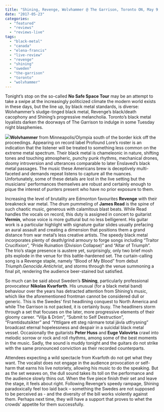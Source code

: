 ```yaml
---
title: "Shining, Revenge, Wolvhammer @ The Garrison, Toronto ON, May 9, 2017"
date: "2017-05-23"
categories: 
  - "featured"
  - "reviews"
  - "reviews-live"
tags: 
  - "black-metal"
  - "canada"
  - "elena-francis"
  - "live-review"
  - "revenge"
  - "shining"
  - "sweden"
  - "the-garrison"
  - "toronto"
  - "wolvhammer"
---
```


Tonight’s stop on the so-called **No Safe Space Tour** may be an attempt to take a swipe at the increasingly politicized climate the modern world exists in these days, but the line up, by black metal standards, is diverse: Wolvhammer’s sludge-tinged black metal, Revenge’s black/death cacophony and Shining’s progressive melancholia. Toronto’s black metal loyalists darken the doorways of The Garrison to indulge in some Tuesday night blasphemies.

![](https://hellbound.ca/wp-content/uploads/2017/05/Shining-Revenge-Wolvhammer-194x300.jpg)**Wolvhammer** from Minneapolis/Olympia south of the border kick off the proceedings. Appearing on record label Profound Lore’s roster is an indication that the listener will be treated to something less common on the extreme metal spectrum. Their black metal is chameleonic in nature, shifting tones and touching atmospheric, punchy punk rhythms, mechanical drones, doomy introversion and utterances comparable to later Enslaved’s black metal passages. The music these Americans brew is deceptively multi-faceted and demands repeat listens to capture all the nuances. Unfortunately, some of these details are lost in the live setting but the musicians' performances themselves are robust and certainly enough to pique the interest of punters present who have no prior exposure to them.

Increasing the level of brutality are Edmonton favourites **Revenge** with their breakneck war metal. The drum pummeling of **James Read** is the spine of such chaotic music, generous with calamitous blast beats. While Read handles the vocals on record, this duty is assigned in concert to guitarist **Vermin**, whose voice is more guttural but no less belligerent. His guitar work is a particular highlight with signature guitar slides usually prefacing an aural assault and creating a dimension that positions them a grand distance from war metal’s less creative artists. The speedy black metal incorporates plenty of death/grind armoury to forge songs including “Traitor Crucifixion”, “Pride Ruination (Division Collapse)” and “Altar of Triumph”. The trio’s stage presence is austere yet, surprisingly, only two brief mosh pits explode in the venue for this battle-hardened set. The curtain-calling song is a Revenge staple, namely “Blood of My Blood” from debut _Triumph.Genocide.Antichrist_, and storms through the venue summoning a final pit, rendering the audience beer-stained but satisfied.

So much can be said about Sweden’s **Shining**, particularly professional provocateur **Nikolas Kvarforth**. His unusual (for a black metal band) behaviour over the years has detracted attention from Shining’s music, which like the aforementioned frontman cannot be considered dull or generic. This is the Swedes’ first headlining conquest to North America and while The Garrison is not packed, it is certainly busy. The headliners storm through a set that focuses on the later, more progressive elements of their gloomy career. “Vilja & Dröm”, “Submit to Self Destruction”, “Framtidsutsikter” and “Yttligare ett steg närmare total jävla utfrysning” broadcast eternal hopelessness and despair in a suicidal black metal vessel. Occasionally the guitarists **Peter Huss** and **Euge Valovirta** crawl into melodic sorrow or rock and roll rhythms, among some of the best moments in the music. Sadly, the sound is muddy tonight and the guitars do not strike with the same pronounced conviction as their recorded counterparts.

Attendees expecting a wild spectacle from Kvarfoth do not get what they want. The vocalist does not engage in the audience provocation or self-harm that earns his live notoriety, allowing his music to do the speaking. But as the set weaves on, the dull sound takes its toll on the performance and the audience slowly thins out. When the five piece finish their set and leave the stage, it feels about right. Following Revenge’s speedy rampage, Shining paradoxically feel too laid back – something the Swedes are not supposed to be perceived as - and the diversity of the bill works violently against them. Perhaps next time, they will have a support that proves to whet the crowds’ appetite for them successfully.
